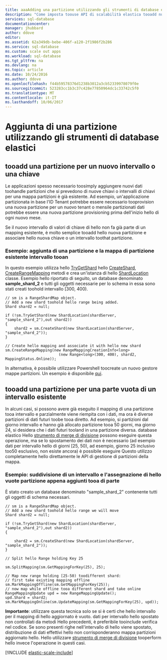 ```yaml
---
title: aaaAdding una partizione utilizzando gli strumenti di database elastico | Documenti Microsoft
description: "Come imposta toouse API di scalabilità elastica tooadd nuova partizioni tooa partizione."
services: sql-database
documentationcenter: 
manager: jhubbard
author: ddove
editor: 
ms.assetid: 62a349db-bebe-406f-a120-2f1986f2b286
ms.service: sql-database
ms.custom: scale out apps
ms.workload: sql-database
ms.tgt_pltfrm: na
ms.devlang: na
ms.topic: article
ms.date: 10/24/2016
ms.author: ddove
ms.openlocfilehash: f44b59578376d1238b3012a3cb52339978079f0e
ms.sourcegitcommit: 523283cc1b3c37c428e77850964dc1c33742c5f0
ms.translationtype: MT
ms.contentlocale: it-IT
ms.lasthandoff: 10/06/2017
---
```

# <a name="adding-a-shard-using-elastic-database-tools"></a>Aggiunta di una partizione utilizzando gli strumenti di database elastici
## <a name="tooadd-a-shard-for-a-new-range-or-key"></a>tooadd una partizione per un nuovo intervallo o una chiave
Le applicazioni spesso necessario toosimply aggiungere nuovi dati toohandle partizioni che si prevedono di nuove chiavi o intervalli di chiavi per una mappa partizioni è già esistente. Ad esempio, un'applicazione partizionata in base l'ID Tenant potrebbe essere necessario tooprovision una nuova partizione per un nuovo tenant o mensile partizionati dati potrebbe essere una nuova partizione provisioning prima dell'inizio hello di ogni nuovo mese. 

Se il nuovo intervallo di valori di chiave di hello non fa già parte di un mapping esistente, è molto semplice tooadd hello nuova partizione e associare hello nuova chiave o un intervallo toothat partizione. 

### <a name="example--adding-a-shard-and-its-range-tooan-existing-shard-map"></a>Esempio: aggiunta di una partizione e la mappa di partizione esistente intervallo tooan
In questo esempio utilizza hello [TryGetShard](https://msdn.microsoft.com/library/azure/dn823929.aspx) hello [CreateShard](https://msdn.microsoft.com/library/azure/microsoft.azure.sqldatabase.elasticscale.shardmanagement.shardmap.createshard.aspx), [CreateRangeMapping](https://msdn.microsoft.com/library/azure/dn807221.aspx#M:Microsoft.Azure.SqlDatabase.ElasticScale.ShardManagement.RangeShardMap`1.CreateRangeMapping\(Microsoft.Azure.SqlDatabase.ElasticScale.ShardManagement.RangeMappingCreationInfo{`0}\)) metodi e crea un'istanza di hello [ShardLocation](https://msdn.microsoft.com/library/azure/microsoft.azure.sqldatabase.elasticscale.shardmanagement.shardlocation.shardlocation.aspx#M:Microsoft.Azure.SqlDatabase.ElasticScale.ShardManagement.ShardLocation.) classe. Esempio hello riportato di seguito, un database denominato **sample_shard_2** e tutti gli oggetti necessarie per lo schema in essa sono stati creati toohold intervallo [300, 400).  

    // sm is a RangeShardMap object.
    // Add a new shard toohold hello range being added. 
    Shard shard2 = null; 

    if (!sm.TryGetShard(new ShardLocation(shardServer, "sample_shard_2"),out shard2)) 
    { 
        shard2 = sm.CreateShard(new ShardLocation(shardServer, "sample_shard_2"));  
    } 

    // Create hello mapping and associate it with hello new shard 
    sm.CreateRangeMapping(new RangeMappingCreationInfo<long> 
                            (new Range<long>(300, 400), shard2, MappingStatus.Online)); 


In alternativa, è possibile utilizzare Powershell toocreate un nuovo gestore mappe partizioni. Un esempio è disponibile [qui](https://gallery.technet.microsoft.com/scriptcenter/Azure-SQL-DB-Elastic-731883db).

## <a name="tooadd-a-shard-for-an-empty-part-of-an-existing-range"></a>tooadd una partizione per una parte vuota di un intervallo esistente
In alcuni casi, si possono avere già eseguito il mapping di una partizione tooa intervallo e parzialmente viene riempita con i dati, ma ora è diverse partizioni di dati futuri toobe tooa diretto. Ad esempio, si partizioni dal giorno intervallo e hanno già allocato partizione tooa 50 giorni, ma giorno 24, si desidera che i dati futuri tooland in una partizione diversa. database elastico Hello [strumento di merge di divisione](sql-database-elastic-scale-overview-split-and-merge.md) possono eseguire questa operazione, ma se lo spostamento dei dati non è necessario (ad esempio dati per intervallo hello di giorni [25, 50), ad esempio, giorno 25 inclusivo too50 esclusivo, non esiste ancora) è possibile eseguire Questo utilizzo completamente hello direttamente le API di gestione di partizioni della mappa.

### <a name="example-splitting-a-range-and-assigning-hello-empty-portion-tooa-newly-added-shard"></a>Esempio: suddivisione di un intervallo e l'assegnazione di hello vuote partizione appena aggiunti tooa di parte
È stato creato un database denominato "sample_shard_2" contenente tutti gli oggetti di schema necessari.  

    // sm is a RangeShardMap object.
    // Add a new shard toohold hello range we will move 
    Shard shard2 = null; 

    if (!sm.TryGetShard(new ShardLocation(shardServer, "sample_shard_2"),out shard2)) 
    { 

        shard2 = sm.CreateShard(new ShardLocation(shardServer, "sample_shard_2"));  
    } 

    // Split hello Range holding Key 25 

    sm.SplitMapping(sm.GetMappingForKey(25), 25); 

    // Map new range holding [25-50) toodifferent shard: 
    // first take existing mapping offline 
    sm.MarkMappingOffline(sm.GetMappingForKey(25)); 
    // now map while offline tooa different shard and take online 
    RangeMappingUpdate upd = new RangeMappingUpdate(); 
    upd.Shard = shard2; 
    sm.MarkMappingOnline(sm.UpdateMapping(sm.GetMappingForKey(25), upd)); 

**Importante**: utilizzare questa tecnica solo se si è certi che hello intervallo per il mapping di hello aggiornato è vuoto.  dati per intervallo hello spostato non controllati da metodi Hello precedenti, è preferibile tooinclude verifica nel codice.  Se sono presenti righe nell'intervallo di hello viene spostato, distribuzione di dati effettivi hello non corrisponderanno mappa partizioni aggiornato hello. Hello utilizzare [strumento di merge di divisione](sql-database-elastic-scale-overview-split-and-merge.md) tooperform hello invece l'operazione in questi casi.  

[!INCLUDE [elastic-scale-include](../../includes/elastic-scale-include.md)]

